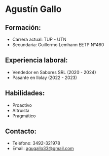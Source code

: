 # **Agustín Gallo**

## Formación:
- Carrera actual: TUP - UTN
- Secundaria: Guillermo Lemhann EETP N°460

## Experiencia laboral:
- Vendedor en Sabores SRL (2020 - 2024)
- Pasante en Ilolay (2022 - 2023)

## Habilidades:
- Proactivo
- Altruísta
- Pragmático

## Contacto:
- Teléfono: 3492-321978
- Email: agugallo33@gmail.com
